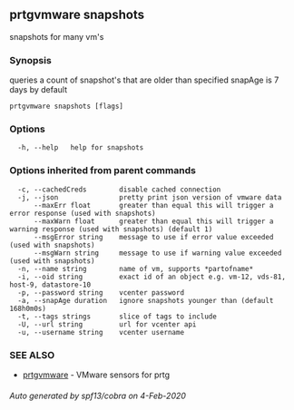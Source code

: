 ## prtgvmware snapshots

snapshots for many vm's

### Synopsis

queries a count of snapshot's that are older than specified
snapAge is 7 days by default

```
prtgvmware snapshots [flags]
```

### Options

```
  -h, --help   help for snapshots
```

### Options inherited from parent commands

```
  -c, --cachedCreds        disable cached connection
  -j, --json               pretty print json version of vmware data
      --maxErr float       greater than equal this will trigger a error response (used with snapshots)
      --maxWarn float      greater than equal this will trigger a warning response (used with snapshots) (default 1)
      --msgError string    message to use if error value exceeded (used with snapshots)
      --msgWarn string     message to use if warning value exceeded (used with snapshots)
  -n, --name string        name of vm, supports *partofname*
  -i, --oid string         exact id of an object e.g. vm-12, vds-81, host-9, datastore-10 
  -p, --password string    vcenter password
  -a, --snapAge duration   ignore snapshots younger than (default 168h0m0s)
  -t, --tags strings       slice of tags to include
  -U, --url string         url for vcenter api
  -u, --username string    vcenter username
```

### SEE ALSO

* [prtgvmware](prtgvmware.md)	 - VMware sensors for prtg

###### Auto generated by spf13/cobra on 4-Feb-2020

